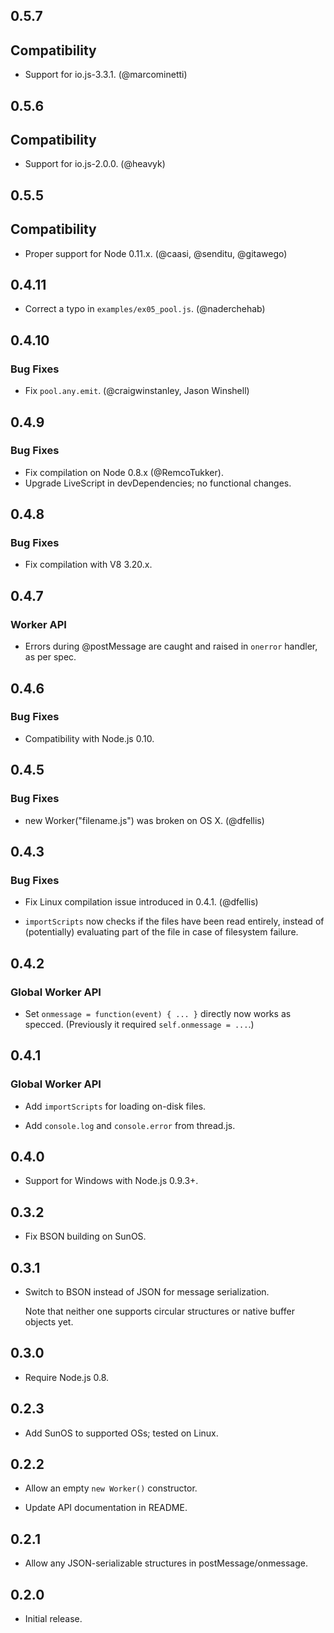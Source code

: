 ## 0.5.7

## Compatibility

* Support for io.js-3.3.1. (@marcominetti)

## 0.5.6

## Compatibility

* Support for io.js-2.0.0. (@heavyk)

## 0.5.5

## Compatibility

* Proper support for Node 0.11.x. (@caasi, @senditu, @gitawego)

## 0.4.11

* Correct a typo in `examples/ex05_pool.js`. (@naderchehab)

## 0.4.10

### Bug Fixes

* Fix `pool.any.emit`. (@craigwinstanley, Jason Winshell)

## 0.4.9

### Bug Fixes

* Fix compilation on Node 0.8.x (@RemcoTukker).
* Upgrade LiveScript in devDependencies; no functional changes.

## 0.4.8

### Bug Fixes

* Fix compilation with V8 3.20.x.

## 0.4.7

### Worker API

* Errors during @postMessage are caught and raised in `onerror` handler, as per spec.

## 0.4.6

### Bug Fixes

* Compatibility with Node.js 0.10.

## 0.4.5

### Bug Fixes

* new Worker("filename.js") was broken on OS X. (@dfellis)

## 0.4.3

### Bug Fixes

* Fix Linux compilation issue introduced in 0.4.1. (@dfellis)

* `importScripts` now checks if the files have been read entirely,
  instead of (potentially) evaluating part of the file in case
  of filesystem failure.

## 0.4.2

### Global Worker API

* Set `onmessage = function(event) { ... }` directly now works
  as specced. (Previously it required `self.onmessage = ...`.)

## 0.4.1

### Global Worker API

* Add `importScripts` for loading on-disk files.

* Add `console.log` and `console.error` from thread.js.

## 0.4.0

* Support for Windows with Node.js 0.9.3+.

## 0.3.2

* Fix BSON building on SunOS.

## 0.3.1

* Switch to BSON instead of JSON for message serialization.

  Note that neither one supports circular structures or
  native buffer objects yet.

## 0.3.0

* Require Node.js 0.8.

## 0.2.3

* Add SunOS to supported OSs; tested on Linux.

## 0.2.2

* Allow an empty `new Worker()` constructor.

* Update API documentation in README.

## 0.2.1

* Allow any JSON-serializable structures in postMessage/onmessage.

## 0.2.0

* Initial release.
